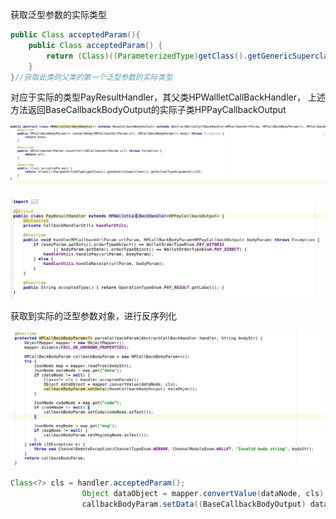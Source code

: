 获取泛型参数的实际类型



```java
public Class acceptedParam(){
    public Class acceptedParam() {
        return (Class)((ParameterizedType)getClass().getGenericSuperclass()).getActualTypeArguments()[0];
    } 
}//获取此类的父类的第一个泛型参数的实际类型
```

对应于实际的类型PayResultHandler，其父类HPWallletCallBackHandler， 上述方法返回BaseCallbackBodyOutput的实际子类HPPayCallbackOutput

![1541732875934](./image/1541732875934.png)

![1541733492850](./image/1541733492850.png)

获取到实际的泛型参数对象，进行反序列化

![1541733633614](./image/1541733633614.png)

```java
Class<?> cls = handler.acceptedParam();
                Object dataObject = mapper.convertValue(dataNode, cls);
                callbackBodyParam.setData((BaseCallbackBodyOutput) dataObject);
```


